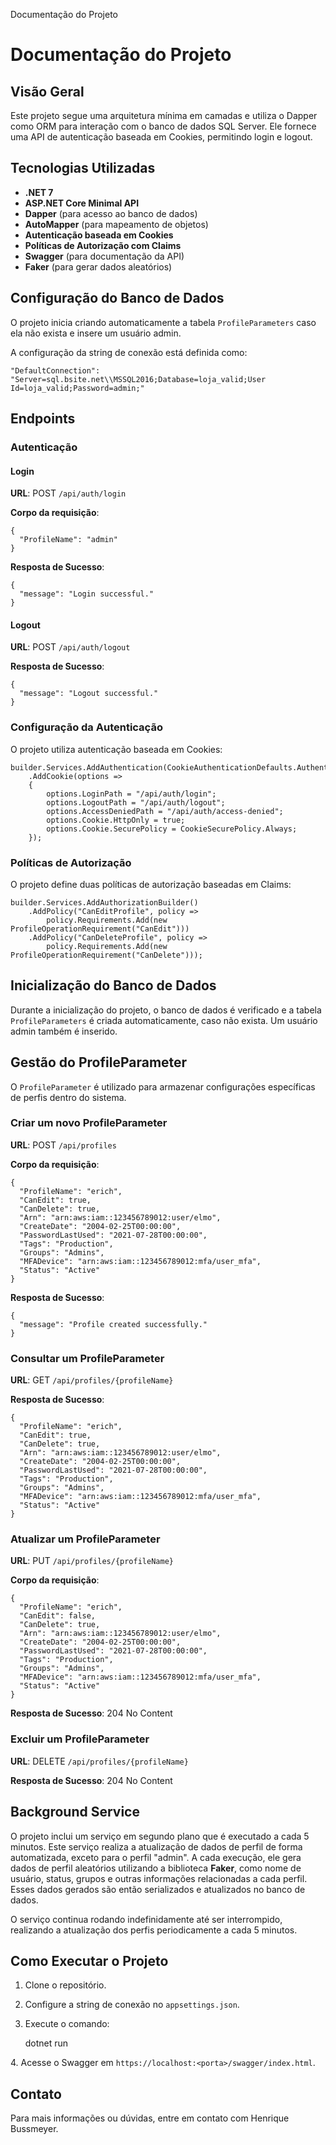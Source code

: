   Documentação do Projeto

Documentação do Projeto
=======================

Visão Geral
-----------

Este projeto segue uma arquitetura mínima em camadas e utiliza o Dapper como ORM para interação com o banco de dados SQL Server. Ele fornece uma API de autenticação baseada em Cookies, permitindo login e logout.

Tecnologias Utilizadas
----------------------

*   **.NET 7**
*   **ASP.NET Core Minimal API**
*   **Dapper** (para acesso ao banco de dados)
*   **AutoMapper** (para mapeamento de objetos)
*   **Autenticação baseada em Cookies**
*   **Políticas de Autorização com Claims**
*   **Swagger** (para documentação da API)
*   **Faker** (para gerar dados aleatórios)

Configuração do Banco de Dados
------------------------------

O projeto inicia criando automaticamente a tabela `ProfileParameters` caso ela não exista e insere um usuário admin.

A configuração da string de conexão está definida como:

    "DefaultConnection": "Server=sql.bsite.net\\MSSQL2016;Database=loja_valid;User Id=loja_valid;Password=admin;"

Endpoints
---------

### Autenticação

#### Login

**URL**: POST `/api/auth/login`

**Corpo da requisição**:

    
    {
      "ProfileName": "admin"
    }
        

**Resposta de Sucesso**:

    
    {
      "message": "Login successful."
    }
        

#### Logout

**URL**: POST `/api/auth/logout`

**Resposta de Sucesso**:

    
    {
      "message": "Logout successful."
    }
        

### Configuração da Autenticação

O projeto utiliza autenticação baseada em Cookies:

    
    builder.Services.AddAuthentication(CookieAuthenticationDefaults.AuthenticationScheme)
        .AddCookie(options =>
        {
            options.LoginPath = "/api/auth/login";
            options.LogoutPath = "/api/auth/logout";
            options.AccessDeniedPath = "/api/auth/access-denied";
            options.Cookie.HttpOnly = true;
            options.Cookie.SecurePolicy = CookieSecurePolicy.Always;
        });
        

### Políticas de Autorização

O projeto define duas políticas de autorização baseadas em Claims:

    
    builder.Services.AddAuthorizationBuilder()
        .AddPolicy("CanEditProfile", policy =>
            policy.Requirements.Add(new ProfileOperationRequirement("CanEdit")))
        .AddPolicy("CanDeleteProfile", policy =>
            policy.Requirements.Add(new ProfileOperationRequirement("CanDelete")));
        

Inicialização do Banco de Dados
-------------------------------

Durante a inicialização do projeto, o banco de dados é verificado e a tabela `ProfileParameters` é criada automaticamente, caso não exista. Um usuário admin também é inserido.

Gestão do ProfileParameter
--------------------------

O `ProfileParameter` é utilizado para armazenar configurações específicas de perfis dentro do sistema.

### Criar um novo ProfileParameter

**URL**: POST `/api/profiles`

**Corpo da requisição**:

    
    {
      "ProfileName": "erich",
      "CanEdit": true,
      "CanDelete": true,
      "Arn": "arn:aws:iam::123456789012:user/elmo",
      "CreateDate": "2004-02-25T00:00:00",
      "PasswordLastUsed": "2021-07-28T00:00:00",
      "Tags": "Production",
      "Groups": "Admins",
      "MFADevice": "arn:aws:iam::123456789012:mfa/user_mfa",
      "Status": "Active"
    }
        

**Resposta de Sucesso**:

    
    {
      "message": "Profile created successfully."
    }
        

### Consultar um ProfileParameter

**URL**: GET `/api/profiles/{profileName}`

**Resposta de Sucesso**:

    
    {
      "ProfileName": "erich",
      "CanEdit": true,
      "CanDelete": true,
      "Arn": "arn:aws:iam::123456789012:user/elmo",
      "CreateDate": "2004-02-25T00:00:00",
      "PasswordLastUsed": "2021-07-28T00:00:00",
      "Tags": "Production",
      "Groups": "Admins",
      "MFADevice": "arn:aws:iam::123456789012:mfa/user_mfa",
      "Status": "Active"
    }
        

### Atualizar um ProfileParameter

**URL**: PUT `/api/profiles/{profileName}`

**Corpo da requisição**:

    
    {
      "ProfileName": "erich",
      "CanEdit": false,
      "CanDelete": true,
      "Arn": "arn:aws:iam::123456789012:user/elmo",
      "CreateDate": "2004-02-25T00:00:00",
      "PasswordLastUsed": "2021-07-28T00:00:00",
      "Tags": "Production",
      "Groups": "Admins",
      "MFADevice": "arn:aws:iam::123456789012:mfa/user_mfa",
      "Status": "Active"
    }
        

**Resposta de Sucesso**: 204 No Content

### Excluir um ProfileParameter

**URL**: DELETE `/api/profiles/{profileName}`

**Resposta de Sucesso**: 204 No Content

Background Service
------------------

O projeto inclui um serviço em segundo plano que é executado a cada 5 minutos. Este serviço realiza a atualização de dados de perfil de forma automatizada, exceto para o perfil "admin". A cada execução, ele gera dados de perfil aleatórios utilizando a biblioteca **Faker**, como nome de usuário, status, grupos e outras informações relacionadas a cada perfil. Esses dados gerados são então serializados e atualizados no banco de dados.

O serviço continua rodando indefinidamente até ser interrompido, realizando a atualização dos perfis periodicamente a cada 5 minutos.

Como Executar o Projeto
-----------------------

1.  Clone o repositório.
2.  Configure a string de conexão no `appsettings.json`.
3.  Execute o comando:

    dotnet run

4\. Acesse o Swagger em `https://localhost:<porta>/swagger/index.html`.

Contato
-------

Para mais informações ou dúvidas, entre em contato com Henrique Bussmeyer.